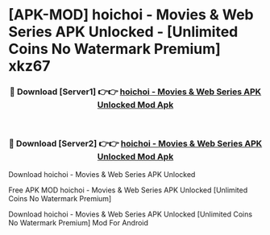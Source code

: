 # [APK-MOD] hoichoi - Movies & Web Series APK Unlocked - [Unlimited Coins No Watermark Premium] xkz67



<div align="center">
<h3>🔴 Download [Server1] 👉👉 <a href="https://momento.my/?title=hoichoi_-_Movies_&_Web_Series_APK_Unlocked">hoichoi - Movies & Web Series APK Unlocked Mod Apk</a></h3><br>

<h3>🔴 Download [Server2] 👉👉 <a href="https://momento.my/?title=hoichoi_-_Movies_&_Web_Series_APK_Unlocked">hoichoi - Movies & Web Series APK Unlocked Mod Apk</a></h3>
</div>



Download hoichoi - Movies & Web Series APK Unlocked 

Free APK MOD hoichoi - Movies & Web Series APK Unlocked [Unlimited Coins No Watermark Premium]

Download hoichoi - Movies & Web Series APK Unlocked [Unlimited Coins No Watermark Premium] Mod For Android
